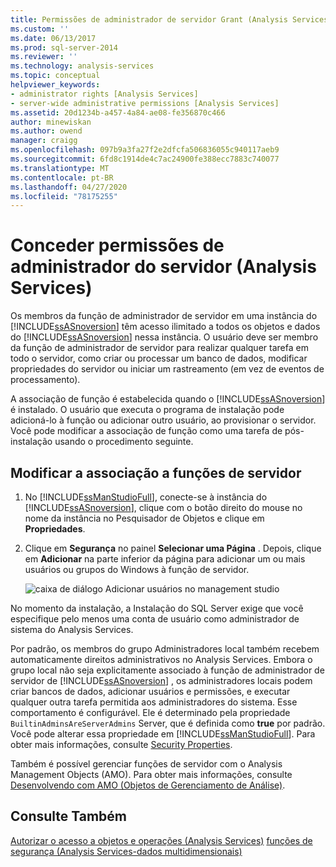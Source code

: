 ```yaml
---
title: Permissões de administrador de servidor Grant (Analysis Services) | Microsoft Docs
ms.custom: ''
ms.date: 06/13/2017
ms.prod: sql-server-2014
ms.reviewer: ''
ms.technology: analysis-services
ms.topic: conceptual
helpviewer_keywords:
- administrator rights [Analysis Services]
- server-wide administrative permissions [Analysis Services]
ms.assetid: 20d1234b-a457-4a84-ae08-fe356870c466
author: minewiskan
ms.author: owend
manager: craigg
ms.openlocfilehash: 097b9a3fa27f2e2dfcfa506836055c940117aeb9
ms.sourcegitcommit: 6fd8c1914de4c7ac24900fe388ecc7883c740077
ms.translationtype: MT
ms.contentlocale: pt-BR
ms.lasthandoff: 04/27/2020
ms.locfileid: "78175255"
---
```

# <a name="grant-server-administrator-permissions-analysis-services"></a>Conceder permissões de administrador do servidor (Analysis Services)
  Os membros da função de administrador de servidor em uma instância do [!INCLUDE[ssASnoversion](../../includes/ssasnoversion-md.md)] têm acesso ilimitado a todos os objetos e dados do [!INCLUDE[ssASnoversion](../../includes/ssasnoversion-md.md)] nessa instância. O usuário deve ser membro da função de administrador de servidor para realizar qualquer tarefa em todo o servidor, como criar ou processar um banco de dados, modificar propriedades do servidor ou iniciar um rastreamento (em vez de eventos de processamento).

 A associação de função é estabelecida quando o [!INCLUDE[ssASnoversion](../../includes/ssasnoversion-md.md)] é instalado. O usuário que executa o programa de instalação pode adicioná-lo à função ou adicionar outro usuário, ao provisionar o servidor. Você pode modificar a associação de função como uma tarefa de pós-instalação usando o procedimento seguinte.

## <a name="modify-server-role-membership"></a>Modificar a associação a funções de servidor

1.  No [!INCLUDE[ssManStudioFull](../../includes/ssmanstudiofull-md.md)], conecte-se à instância do [!INCLUDE[ssASnoversion](../../includes/ssasnoversion-md.md)], clique com o botão direito do mouse no nome da instância no Pesquisador de Objetos e clique em **Propriedades**.

2.  Clique em **Segurança** no painel **Selecionar uma Página** . Depois, clique em **Adicionar** na parte inferior da página para adicionar um ou mais usuários ou grupos do Windows à função de servidor.

     ![caixa de diálogo Adicionar usuários no management studio](../media/ssas-serveradminadd.png "caixa de diálogo Adicionar usuários no management studio")

 No momento da instalação, a Instalação do SQL Server exige que você especifique pelo menos uma conta de usuário como administrador de sistema do Analysis Services.

 Por padrão, os membros do grupo Administradores local também recebem automaticamente direitos administrativos no Analysis Services. Embora o grupo local não seja explicitamente associado à função de administrador de servidor de [!INCLUDE[ssASnoversion](../../includes/ssasnoversion-md.md)] , os administradores locais podem criar bancos de dados, adicionar usuários e permissões, e executar qualquer outra tarefa permitida aos administradores do sistema. Esse comportamento é configurável. Ele é determinado pela propriedade `BuiltinAdminsAreServerAdmins` Server, que é definida como **true** por padrão. Você pode alterar essa propriedade em [!INCLUDE[ssManStudioFull](../../includes/ssmanstudiofull-md.md)]. Para obter mais informações, consulte [Security Properties](../server-properties/security-properties.md).

 Também é possível gerenciar funções de servidor com o Analysis Management Objects (AMO). Para obter mais informações, consulte [Desenvolvendo com AMO &#40;Objetos de Gerenciamento de Análise&#41;](https://docs.microsoft.com/bi-reference/amo/developing-with-analysis-management-objects-amo).

## <a name="see-also"></a>Consulte Também
 [Autorizar o acesso a objetos e operações &#40;Analysis Services&#41;](../multidimensional-models/authorizing-access-to-objects-and-operations-analysis-services.md) [funções de segurança &#40;Analysis Services-dados multidimensionais&#41;](../multidimensional-models/olap-logical/security-roles-analysis-services-multidimensional-data.md)


